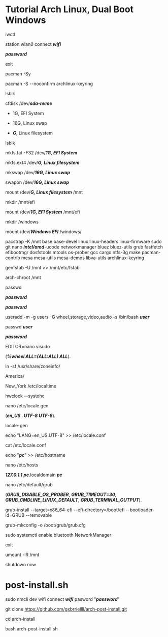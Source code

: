 # Tutorial Arch Linux, Dual Boot Windows

iwctl

station wlan0 connect ***wifi***

***password***

exit

pacman -Sy

pacman -S --noconfirm archlinux-keyring

lsblk

cfdisk /dev/***sda-nvme***

* 1G, EFI System

* 16G, Linux swap

* ***G***, Linux filesystem

lsblk

mkfs.fat -F32 /dev/***1G, EFI System***

mkfs.ext4 /dev/***G, Linux filesystem***

mkswap /dev/***16G, Linux swap***

swapon /dev/***16G, Linux swap***

mount /dev/***G, Linux filesystem*** /mnt

mkdir /mnt/efi

mount /dev/***1G, EFI System*** /mnt/efi

mkdir /windows

mount /dev/***Windows EFI*** /windows/

pacstrap -K /mnt base base-devel linux linux-headers linux-firmware sudo git nano ***intel/amd***-ucode networkmanager bluez bluez-utils grub fastfetch efibootmgr dosfstools mtools os-prober gcc cargo ntfs-3g make pacman-contrib mesa mesa-utils mesa-demos libva-utils archlinux-keyring

genfstab -U /mnt >> /mnt/etc/fstab

arch-chroot /mnt

passwd

***password***

***password***

useradd -m -g users -G wheel,storage,video,audio -s /bin/bash ***user***

passwd ***user***

***password***

EDITOR=nano visudo

(***%wheel ALL=(ALL:ALL) ALL***).

ln -sf /usr/share/zoneinfo/

America/

New_York /etc/localtime

hwclock --systohc

nano /etc/locale.gen 

(***en_US . UTF-8 UTF-8***).

locale-gen

echo "LANG=en_US.UTF-8" >> /etc/locale.conf

cat /etc/locale.conf

echo "***pc***" >> /etc/hostname

nano /etc/hosts

***127.0.1.1***        ***pc***.localdomain        ***pc***

nano /etc/default/grub

(***GRUB_DISABLE_OS_PROBER***, ***GRUB_TIMEOUT=30***, ***GRUB_CMDLINE_LINUX_DEFAULT***, ***GRUB_TERMINAL_OUTPUT***).

grub-install --target=x86_64-efi --efi-directory=/boot/efi --bootloader-id=GRUB --removable

grub-mkconfig -o /boot/grub/grub.cfg

sudo systemctl enable bluetooth NetworkManager

exit

umount -lR /mnt

shutdown now

# post-install.sh

sudo nmcli dev wifi connect ***wifi*** pasword "***password***"

git clone https://github.com/gxbrriellll/arch-post-install.git

cd arch-install

bash arch-post-install.sh
